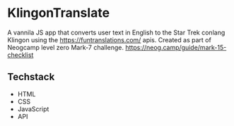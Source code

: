 # KlingonTranslate
A vannila JS app that  converts user text in English to the Star Trek conlang Klingon using the https://funtranslations.com/ apis.
Created as part of Neogcamp level zero Mark-7 challenge. https://neog.camp/guide/mark-15-checklist

## Techstack

- HTML
- CSS
- JavaScript
- API


